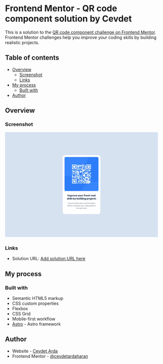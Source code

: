 # Frontend Mentor - QR code component solution by Cevdet

This is a solution to the [QR code component challenge on Frontend Mentor](https://www.frontendmentor.io/challenges/qr-code-component-iux_sIO_H). Frontend Mentor challenges help you improve your coding skills by building realistic projects.

## Table of contents

- [Overview](#overview)
  - [Screenshot](#screenshot)
  - [Links](#links)
- [My process](#my-process)
  - [Built with](#built-with)
- [Author](#author)

## Overview

### Screenshot

![](./screenshot.webp)

### Links

- Solution URL: [Add solution URL here](https://github.com/cevdetardaharan/)

## My process

### Built with

- Semantic HTML5 markup
- CSS custom properties
- Flexbox
- CSS Grid
- Mobile-first workflow
- [Astro](https://astro.build/) - Astro framework

## Author

- Website - [Cevdet Arda](https://github.com/cevdetardaharan)
- Frontend Mentor - [@cevdetardaharan](https://www.frontendmentor.io/profile/cevdetardaharan)
